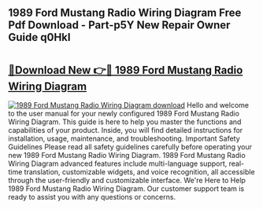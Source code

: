 ## 1989 Ford Mustang Radio Wiring Diagram Free Pdf Download - Part-p5Y New Repair Owner Guide q0HkI

# <h2><a href="http://dfrbdk2.blite.top/?on=1989+Ford+Mustang+Radio+Wiring+Diagram">🔗Download New 👉🔴 1989 Ford Mustang Radio Wiring Diagram</a></h2>

[![1989 Ford Mustang Radio Wiring Diagram download](https://i.imgur.com/lujVjoI.png)](http://dfrbdk2.blite.top/?on=1989+Ford+Mustang+Radio+Wiring+Diagram)
Hello and welcome to the user manual for your newly configured 1989 Ford Mustang Radio Wiring Diagram. This guide is here to help you master the functions and capabilities of your product. Inside, you will find detailed instructions for installation, usage, maintenance, and troubleshooting. Important Safety Guidelines Please read all safety guidelines carefully before operating your new 1989 Ford Mustang Radio Wiring Diagram. 1989 Ford Mustang Radio Wiring Diagram advanced features include multi-language support, real-time translation, customizable widgets, and voice recognition, all accessible through the user-friendly and customizable interface. We're Here to Help 1989 Ford Mustang Radio Wiring Diagram. Our customer support team is ready to assist you with any questions or concerns.
